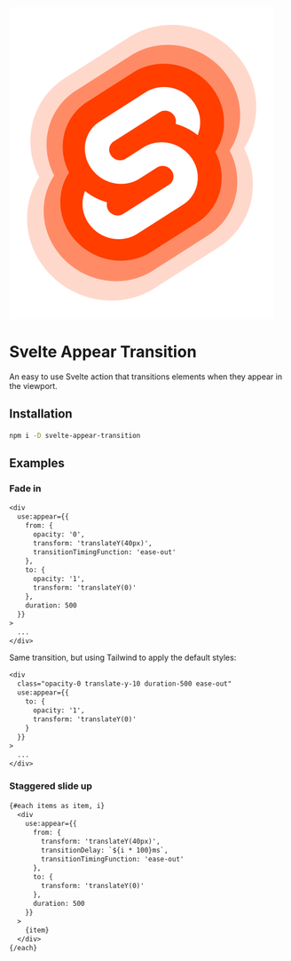 ![Logo](https://raw.githubusercontent.com/adevien-solutions/svelte-appear-transition/a5559db2e2735cc799f85dfcd19c36e1ca191be3/assets/icon.svg)

# Svelte Appear Transition

An easy to use Svelte action that transitions elements when they appear in the viewport.

## Installation

```bash
npm i -D svelte-appear-transition
```

## Examples

### Fade in

```svelte
<div
  use:appear={{
    from: {
      opacity: '0',
      transform: 'translateY(40px)',
      transitionTimingFunction: 'ease-out'
    },
    to: {
      opacity: '1',
      transform: 'translateY(0)'
    },
    duration: 500
  }}
>
  ...
</div>
```

Same transition, but using Tailwind to apply the default styles:

```svelte
<div
  class="opacity-0 translate-y-10 duration-500 ease-out"
  use:appear={{
    to: {
      opacity: '1',
      transform: 'translateY(0)'
    }
  }}
>
  ...
</div>
```

### Staggered slide up

```svelte
{#each items as item, i}
  <div
    use:appear={{
      from: {
        transform: 'translateY(40px)',
        transitionDelay: `${i * 100}ms`,
        transitionTimingFunction: 'ease-out'
      },
      to: {
        transform: 'translateY(0)'
      },
      duration: 500
    }}
  >
    {item}
  </div>
{/each}
```
